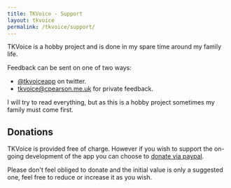 ```yaml
---
title: TKVoice - Support
layout: tkvoice
permalink: /tkvoice/support/
---
```

TKVoice is a hobby project and is done in my spare time around my family life.  

Feedback can be sent on one of two ways:

 - [@tkvoiceapp](https://twitter.com/tkvoiceapp) on twitter.
 - [tkvoice@cpearson.me.uk](mailto:tkvoice@cpearson.me.uk) for private feedback.

I will try to read everything, but as this is a hobby project sometimes my family must come first.

## Donations
TKVoice is provided free of charge.  However if you wish to support the on-going development of the app you can choose to [donate via paypal](https://www.paypal.me/tkvoice/4).

Please don't feel obliged to donate and the initial value is only a suggested one, feel free to reduce or increase it as you wish.
